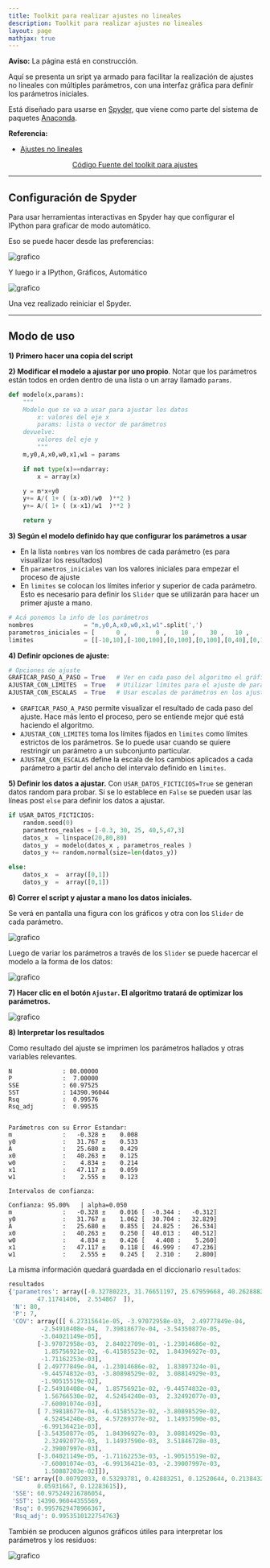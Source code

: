 ```yaml
---
title: Toolkit para realizar ajustes no lineales
description: Toolkit para realizar ajustes no lineales
layout: page
mathjax: true
---
```



<div class="alert alert-danger" role="alert" >
  <strong>Aviso:</strong> La página está en construcción.
</div>

Aquí se presenta un sript ya armado para facilitar la realización de ajustes no lineales
con múltiples parámetros, con una interfaz gráfica para definir los parámetros iniciales.

Está diseñado para usarse en [Spyder](https://www.spyder-ide.org/), que viene como parte del sistema de paquetes [Anaconda](https://www.anaconda.com/products/distribution#Downloads).

<div class="alert alert-info" role="info" >
  <strong>Referencia:</strong>
    <ul>
        <li><a href="{{ site.baseurl }}/tuto/labo2/03_ajustes">Ajustes no lineales</a></li>
    </ul>
</div>

<center>
<p> <a href="https://github.com/marceluda/python-para-fisicos/blob/gh-pages/tuto/labo2/toolkit_ajustes/ajuste_no_lineal.py" class="btn btn-primary btn-lg" role="button">
Código Fuente del toolkit para ajustes
</a> </p>
</center>


-------

## Configuración de Spyder

Para usar herramientas interactivas en Spyder hay que configurar el IPython para graficar de modo automático.

Eso se puede hacer desde las preferencias:

![grafico](spyder_pref.png "grafico")

Y luego ir a IPython, Gráficos, Automático

![grafico](spyder_auto.png "grafico")

Una vez realizado reiniciar el Spyder.


------

## Modo de uso

**1) Primero hacer una copia del script**

**2) Modificar el modelo a ajustar por uno propio**. Notar que los parámetros están todos en orden dentro de una lista o un array llamado `params`.

```python
def modelo(x,params):
    """
    Modelo que se va a usar para ajustar los datos
        x: valores del eje x
        params: lista o vector de parámetros
    devuelve:
        valores del eje y
        """
    m,y0,A,x0,w0,x1,w1 = params

    if not type(x)==ndarray:
        x = array(x)

    y = m*x+y0
    y+= A/( 1+ ( (x-x0)/w0  )**2 )
    y+= A/( 1+ ( (x-x1)/w1  )**2 )

    return y
```

**3) Según el modelo definido hay que configurar los parámetros a usar**

- En la lista `nombres` van los nombres de cada parámetro (es para visualizar los resultados)
- En `parametros_iniciales` van los valores iniciales para empezar el proceso de ajuste
- En `limites` se colocan los límites inferior y superior de cada parámetro. Esto es necesario para definir los `Slider` que se utilizarán para hacer un primer ajuste a mano.

```python
# Acá ponemos la info de los parámetros
nombres              = "m,y0,A,x0,w0,x1,w1".split(',')
parametros_iniciales = [      0 ,        0 ,    10 ,    30 ,   10 ,    70 ,   10 ]
limites              = [[-10,10],[-100,100],[0,100],[0,100],[0,40],[0,100],[0,40]]
```

**4) Definir opciones de ajuste:**

```python
# Opciones de ajuste
GRAFICAR_PASO_A_PASO = True   # Ver en cada paso del algoritmo el gráfico
AJUSTAR_CON_LIMITES  = True   # Utilizar límites para el ajuste de parámetros. NO SE RECOMIENDA
AJUSTAR_CON_ESCALAS  = True   # Usar escalas de parámetros en los ajustes. NO SE RECOMIENDA
```

- `GRAFICAR_PASO_A_PASO` permite visualizar el resultado de cada paso del ajuste. Hace más lento el proceso, pero se entiende mejor qué está haciendo el algoritmo.
- `AJUSTAR_CON_LIMITES` toma los límites fijados en `limites` como límites estrictos de los parámetros. Se lo puede usar cuando se quiere restringir un parámetro a un subconjunto particular.
- `AJUSTAR_CON_ESCALAS` define la escala de los cambios aplicados a cada parámetro a partir del ancho del intervalo definido en `limites`.

**5) Definir los datos a ajustar.** Con `USAR_DATOS_FICTICIOS=True` se generan datos random para probar. Si se lo establece en `False` se pueden usar las líneas post `else` para definir los datos a ajustar.

```python
if USAR_DATOS_FICTICIOS:
    random.seed(0)
    parametros_reales = [-0.3, 30, 25, 40,5,47,3]
    datos_x  = linspace(20,80,80)
    datos_y  = modelo(datos_x , parametros_reales )
    datos_y += random.normal(size=len(datos_y))

else:
    datos_x  =  array([0,1])
    datos_y  =  array([0,1])
```

**6) Correr el script y ajustar a mano los datos iniciales.**

Se verá en pantalla una figura con los gráficos y otra con los `Slider` de cada parámetro.

![grafico](ajuste_params_1.png "grafico")

Luego de variar los parámetros a través de los `Slider` se puede hacercar el modelo a la forma de los datos:

![grafico](ajuste_params_2.png "grafico")

**7) Hacer clic en el botón `Ajustar`. El algoritmo tratará de optimizar los parámetros.**

![grafico](resultados_ajuste1.png "grafico")


**8) Interpretar los resultados**

Como resultado del ajuste se imprimen los parámetros hallados y otras variables relevantes.

```
N              : 80.00000
P              :  7.00000
SSE            : 60.97525
SST            : 14390.96044
Rsq            :  0.99576
Rsq_adj        :  0.99535


Parámetros con su Error Estandar:
m              :   -0.328 ±    0.008
y0             :   31.767 ±    0.533
A              :   25.680 ±    0.429
x0             :   40.263 ±    0.125
w0             :    4.834 ±    0.214
x1             :   47.117 ±    0.059
w1             :    2.555 ±    0.123

Intervalos de confianza:

Confianza: 95.00%   | alpha=0.050
m              :   -0.328 ±    0.016 [  -0.344 :   -0.312]
y0             :   31.767 ±    1.062 [  30.704 :   32.829]
A              :   25.680 ±    0.855 [  24.825 :   26.534]
x0             :   40.263 ±    0.250 [  40.013 :   40.512]
w0             :    4.834 ±    0.426 [   4.408 :    5.260]
x1             :   47.117 ±    0.118 [  46.999 :   47.236]
w1             :    2.555 ±    0.245 [   2.310 :    2.800]
```

La misma información quedará guardada en el diccionario `resultados`:

```python
resultados
{'parametros': array([-0.32780223, 31.76651197, 25.67959668, 40.26288822,  4.83395351,
        47.11741406,  2.554867  ]),
 'N': 80,
 'P': 7,
 'COV': array([[ 6.27315641e-05, -3.97072958e-03,  2.49777849e-04,
         -2.54910408e-04,  7.39818677e-04, -3.54350877e-05,
         -3.04021149e-05],
        [-3.97072958e-03,  2.84022709e-01, -1.23014686e-02,
          1.85756921e-02, -6.41585523e-02,  1.84396927e-03,
         -1.71162253e-03],
        [ 2.49777849e-04, -1.23014686e-02,  1.83897324e-01,
         -9.44574832e-03, -3.80898529e-02,  3.08814929e-03,
         -1.90515519e-02],
        [-2.54910408e-04,  1.85756921e-02, -9.44574832e-03,
          1.56766530e-02,  4.52454240e-03,  2.32492077e-03,
         -7.60001074e-03],
        [ 7.39818677e-04, -6.41585523e-02, -3.80898529e-02,
          4.52454240e-03,  4.57289377e-02,  1.14937590e-03,
         -6.99136421e-03],
        [-3.54350877e-05,  1.84396927e-03,  3.08814929e-03,
          2.32492077e-03,  1.14937590e-03,  3.51846728e-03,
         -2.39007997e-03],
        [-3.04021149e-05, -1.71162253e-03, -1.90515519e-02,
         -7.60001074e-03, -6.99136421e-03, -2.39007997e-03,
          1.50887203e-02]]),
 'SE': array([0.00792033, 0.53293781, 0.42883251, 0.12520644, 0.21384325,
        0.05931667, 0.12283615]),
 'SSE': 60.975249216786054,
 'SST': 14390.96044355569,
 'Rsq': 0.9957629478966367,
 'Rsq_adj': 0.9953510122754763}
 ```

 También se producen algunos gráficos útiles para interpretar los parámetros y los residuos:

![grafico](resultados_ajuste.png "grafico")
